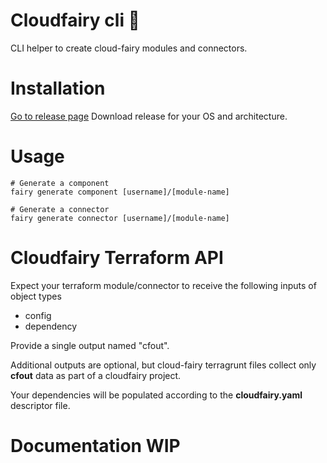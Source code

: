 # Cloudfairy cli 🧰

CLI helper to create cloud-fairy modules and connectors.

# Installation


[Go to release page](../../releases)
Download release for your OS and architecture.

# Usage
```
# Generate a component
fairy generate component [username]/[module-name]

# Generate a connector
fairy generate connector [username]/[module-name]
```

# Cloudfairy Terraform API
Expect your terraform module/connector to receive the following inputs of object types
- config
- dependency

Provide a single output named "cfout".

Additional outputs are optional, but cloud-fairy terragrunt files collect only **cfout** data as part of a cloudfairy project.

Your dependencies will be populated according to the **cloudfairy.yaml** descriptor file.

# Documentation WIP
